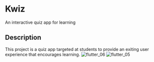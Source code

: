 # Kwiz

An interactive quiz app for learning

## Description

This project is a quiz app targeted at students to provide an exiting user experience that encourages 
learning.
![flutter_06](https://user-images.githubusercontent.com/95104961/185492918-3058020a-2fe7-4eb9-bace-f660e206c277.png)
![flutter_05](https://user-images.githubusercontent.com/95104961/185492590-c4cf6949-a2af-4e34-bef0-c15ad9368fc9.png)
